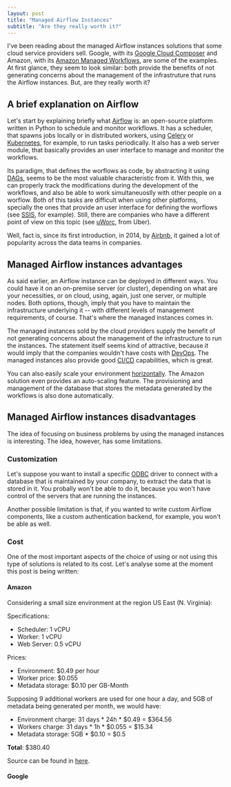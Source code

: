 ```yaml
---
layout: post
title: "Managed Airflow Instances"
subtitle: "Are they really worth it?"
---
```


I've been reading about the managed Airflow instances solutions that some cloud service providers sell. Google, with its [Google Cloud Composer](https://cloud.google.com/composer/docs/concepts/overview) and Amazon, with its [Amazon Managed Workflows](https://aws.amazon.com/managed-workflows-for-apache-airflow/), are some of the examples. At first glance, they seem to look similar: both provide the benefits of not generating concerns about the management of the infrastruture that runs the Airflow instances. But, are they really worth it?


## A brief explanation on Airflow

Let's start by explaining briefly what [Airflow](https://airflow.apache.org/) is: an open-source platform written in Python to schedule and monitor workflows. It has a scheduler, that spawns jobs locally or in distributed workers, using [Celery](https://docs.celeryproject.org/en/stable/) or [Kubernetes](https://kubernetes.io/), for example, to run tasks periodically. It also has a web server module, that basically provides an user interface to manage and monitor the workflows.

Its paradigm, that defines the worflows as code, by abstracting it using [DAGs](https://en.wikipedia.org/wiki/Directed_acyclic_graph), seems to be the most valuable characteristic from it. With this, we can properly track the modifications during the development of the workflows, and also be able to work simultaneuoslly with other people on a worflow. Both of this tasks are difficult when using other platforms, specially the ones that provide an user interface for defining the worflows (see [SSIS](https://docs.microsoft.com/en-us/sql/integration-services/sql-server-integration-services), for example). Still, there are companies who have a different point of view on this topic (see [uWorc](https://eng.uber.com/no-code-workflow-orchestrator/), from Uber). 

Well, fact is, since its first introduction, in 2014, by [Airbnb](https://airbnb.io/), it gained a lot of popularity across the data teams in companies.


## Managed Airflow instances advantages

As said earlier, an Airflow instance can be deployed in different ways. You could have it on an on-premise server (or cluster), depending on what are your necessities, or on cloud, using, again, just one server, or multiple nodes. Both options, though, imply that you have to maintain the infrastructure underlying it -- with different levels of management requirements, of course. That's where the managed instances comes in.

The managed instances sold by the cloud providers supply the benefit of not generating concerns about the management of the infrastructure to run the instances. The statement itself seems kind of attractive, because it would imply that the companies wouldn't have costs with [DevOps](https://en.wikipedia.org/wiki/DevOps). The managed instances also provide good [CI/CD](https://en.wikipedia.org/wiki/CI/CD) capabilities, which is great.

You can also easily scale your environment [horizontally](https://en.wikipedia.org/wiki/Scalability#Horizontal_(scale_out)_and_vertical_scaling_(scale_up)). The Amazon solution even provides an auto-scaling feature. The provisioning and management of the database that stores the metadata generated by the workflows is also done automatically.

## Managed Airflow instances disadvantages

The idea of focusing on business problems by using the managed instances is interesting. The idea, however, has some limitations. 

### Customization

Let's suppose you want to install a specific [ODBC](https://en.wikipedia.org/wiki/Open_Database_Connectivity) driver to connect with a database that is maintained by your company, to extract the data that is stored in it. You probally won't be able to do it, because you won't have control of the servers that are running the instances. 

Another possible limitation is that, if you wanted to write custom Airflow components, like a custom authentication backend, for example, you won't be able as well.

### Cost

One of the most important aspects of the choice of using or not using this type of solutions is related to its cost. Let's analyse some  at the moment this post is being written:

#### Amazon

Considering a small size environment at the region US East (N. Virginia):

Specifications: 

- Scheduler: 1 vCPU
- Worker: 1 vCPU
- Web Server: 0.5 vCPU

Prices:

- Environment: $0.49 per hour
- Worker price: $0.055
- Metadata storage: $0.10 per GB-Month

Supposing 9 additional workers are used for one hour a day, and 5GB of metadata being generated per month, we would have:

- Environment charge: 31 days * 24h * $0.49 = $364.56 
- Workers charge: 31 days * 1h * $0.055 = $15.34
- Metadata storage: 5GB * $0.10 = $0.5

**Total**: $380.40


Source can be found in [here](https://aws.amazon.com/managed-workflows-for-apache-airflow/pricing/
). 
#### Google





